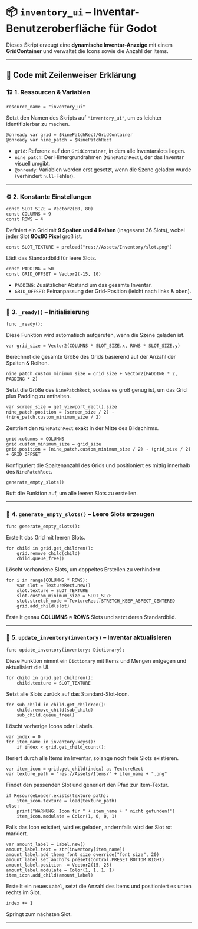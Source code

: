 # 📦 `inventory_ui` – Inventar-Benutzeroberfläche für Godot

Dieses Skript erzeugt eine **dynamische Inventar-Anzeige** mit einem **GridContainer** und verwaltet die Icons sowie die Anzahl der Items.

---

## 📜 Code mit Zeilenweiser Erklärung

### 🏗 1. Ressourcen & Variablen

```gdscript
resource_name = "inventory_ui"
```
Setzt den Namen des Skripts auf `"inventory_ui"`, um es leichter identifizierbar zu machen.

```gdscript
@onready var grid = $NinePatchRect/GridContainer  
@onready var nine_patch = $NinePatchRect  
```
- `grid`: Referenz auf den `GridContainer`, in dem alle Inventarslots liegen.  
- `nine_patch`: Der Hintergrundrahmen (`NinePatchRect`), der das Inventar visuell umgibt.  
- `@onready`: Variablen werden erst gesetzt, wenn die Szene geladen wurde (verhindert `null`-Fehler).

---

### ⚙ 2. Konstante Einstellungen

```gdscript
const SLOT_SIZE = Vector2(80, 80)  
const COLUMNS = 9  
const ROWS = 4  
```
Definiert ein Grid mit **9 Spalten und 4 Reihen** (insgesamt 36 Slots), wobei jeder Slot **80x80 Pixel** groß ist.

```gdscript
const SLOT_TEXTURE = preload("res://Assets/Inventory/slot.png")
```
Lädt das Standardbild für leere Slots.

```gdscript
const PADDING = 50  
const GRID_OFFSET = Vector2(-15, 10)  
```
- `PADDING`: Zusätzlicher Abstand um das gesamte Inventar.  
- `GRID_OFFSET`: Feinanpassung der Grid-Position (leicht nach links & oben).

---

### 🚀 3. `_ready()` – Initialisierung

```gdscript
func _ready():
```
Diese Funktion wird automatisch aufgerufen, wenn die Szene geladen ist.

```gdscript
var grid_size = Vector2(COLUMNS * SLOT_SIZE.x, ROWS * SLOT_SIZE.y)
```
Berechnet die gesamte Größe des Grids basierend auf der Anzahl der Spalten & Reihen.

```gdscript
nine_patch.custom_minimum_size = grid_size + Vector2(PADDING * 2, PADDING * 2)
```
Setzt die Größe des `NinePatchRect`, sodass es groß genug ist, um das Grid plus Padding zu enthalten.

```gdscript
var screen_size = get_viewport_rect().size
nine_patch.position = (screen_size / 2) - (nine_patch.custom_minimum_size / 2)
```
Zentriert den `NinePatchRect` exakt in der Mitte des Bildschirms.

```gdscript
grid.columns = COLUMNS
grid.custom_minimum_size = grid_size
grid.position = (nine_patch.custom_minimum_size / 2) - (grid_size / 2) + GRID_OFFSET  
```
Konfiguriert die Spaltenanzahl des Grids und positioniert es mittig innerhalb des `NinePatchRect`.

```gdscript
generate_empty_slots()
```
Ruft die Funktion auf, um alle leeren Slots zu erstellen.

---

### 🎲 4. `generate_empty_slots()` – Leere Slots erzeugen

```gdscript
func generate_empty_slots():
```
Erstellt das Grid mit leeren Slots.

```gdscript
for child in grid.get_children():
    grid.remove_child(child)
    child.queue_free()
```
Löscht vorhandene Slots, um doppeltes Erstellen zu verhindern.

```gdscript
for i in range(COLUMNS * ROWS):
    var slot = TextureRect.new()
    slot.texture = SLOT_TEXTURE
    slot.custom_minimum_size = SLOT_SIZE
    slot.stretch_mode = TextureRect.STRETCH_KEEP_ASPECT_CENTERED
    grid.add_child(slot)
```
Erstellt genau **COLUMNS × ROWS** Slots und setzt deren Standardbild.

---

### 🔄 5. `update_inventory(inventory)` – Inventar aktualisieren

```gdscript
func update_inventory(inventory: Dictionary):
```
Diese Funktion nimmt ein `Dictionary` mit Items und Mengen entgegen und aktualisiert die UI.

```gdscript
for child in grid.get_children():
    child.texture = SLOT_TEXTURE  
```
Setzt alle Slots zurück auf das Standard-Slot-Icon.

```gdscript
for sub_child in child.get_children():
    child.remove_child(sub_child)
    sub_child.queue_free()
```
Löscht vorherige Icons oder Labels.

```gdscript
var index = 0
for item_name in inventory.keys():
    if index < grid.get_child_count():
```
Iteriert durch alle Items im Inventar, solange noch freie Slots existieren.

```gdscript
var item_icon = grid.get_child(index) as TextureRect
var texture_path = "res://Assets/Items/" + item_name + ".png"
```
Findet den passenden Slot und generiert den Pfad zur Item-Textur.

```gdscript
if ResourceLoader.exists(texture_path):
    item_icon.texture = load(texture_path)  
else:
    print("WARNUNG: Icon für " + item_name + " nicht gefunden!")  
    item_icon.modulate = Color(1, 0, 0, 1)
```
Falls das Icon existiert, wird es geladen, andernfalls wird der Slot rot markiert.

```gdscript
var amount_label = Label.new()
amount_label.text = str(inventory[item_name])
amount_label.add_theme_font_size_override("font_size", 20)
amount_label.set_anchors_preset(Control.PRESET_BOTTOM_RIGHT)  
amount_label.position -= Vector2(15, 25)
amount_label.modulate = Color(1, 1, 1, 1)  
item_icon.add_child(amount_label)
```
Erstellt ein neues `Label`, setzt die Anzahl des Items und positioniert es unten rechts im Slot.

```gdscript
index += 1
```
Springt zum nächsten Slot.

---